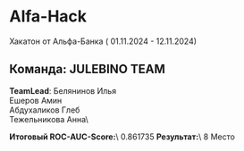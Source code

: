 # Alfa-Hack
Хакатон от Альфа-Банка ( 01.11.2024 - 12.11.2024)

## Команда: JULEBINO TEAM
**TeamLead**: Белянинов Илья\
Ешеров Амин\
Абдухаликов Глеб\
Тежельникова Анна\

**Итоговый ROC-AUC-Score:**\ 0.861735
**Результат:**\ 8 Место
